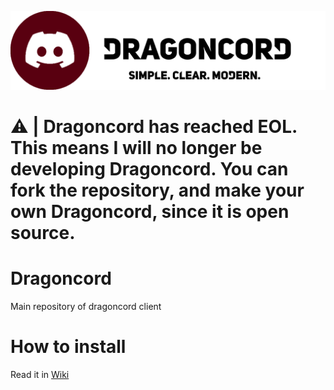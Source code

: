 ![alt text](https://raw.githubusercontent.com/Dragoncord-for-discord/dragoncord/main/.github/README_IMAGES/dragoncord-scm.png)

# ⚠ | Dragoncord has reached EOL. This means I will no longer be developing Dragoncord. You can fork the repository, and make your own Dragoncord, since it is open source.
# Dragoncord
Main repository of dragoncord client

# How to install
Read it in [Wiki](https://github.com/Dragoncord-for-discord/dragoncord/wiki)
